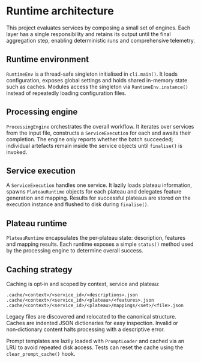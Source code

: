 # Runtime architecture

This project evaluates services by composing a small set of engines.
Each layer has a single responsibility and retains its output until the
final aggregation step, enabling deterministic runs and comprehensive
telemetry.

## Runtime environment

`RuntimeEnv` is a thread-safe singleton initialised in `cli.main()`.
It loads configuration, exposes global settings and holds shared
in-memory state such as caches.  Modules access the singleton via
`RuntimeEnv.instance()` instead of repeatedly loading configuration
files.

## Processing engine

`ProcessingEngine` orchestrates the overall workflow.  It iterates over
services from the input file, constructs a `ServiceExecution` for each
and awaits their completion.  The engine only reports whether the batch
succeeded; individual artefacts remain inside the service objects until
`finalise()` is invoked.

## Service execution

A `ServiceExecution` handles one service.  It lazily loads plateau
information, spawns `PlateauRuntime` objects for each plateau and
delegates feature generation and mapping.  Results for successful
plateaus are stored on the execution instance and flushed to disk during
`finalise()`.

## Plateau runtime

`PlateauRuntime` encapsulates the per‑plateau state: description,
features and mapping results.  Each runtime exposes a simple
`status()` method used by the processing engine to determine overall
success.

## Caching strategy

Caching is opt‑in and scoped by context, service and plateau:

```
.cache/<context>/<service_id>/<descriptions>.json
.cache/<context>/<service_id>/<plateau>/<features>.json
.cache/<context>/<service_id>/<plateau>/mappings/<set>/<file>.json
```

Legacy files are discovered and relocated to the canonical structure.
Caches are indented JSON dictionaries for easy inspection.  Invalid or
non‑dictionary content halts processing with a descriptive error.

Prompt templates are lazily loaded with `PromptLoader` and cached via an
LRU to avoid repeated disk access.  Tests can reset the cache using the
`clear_prompt_cache()` hook.

